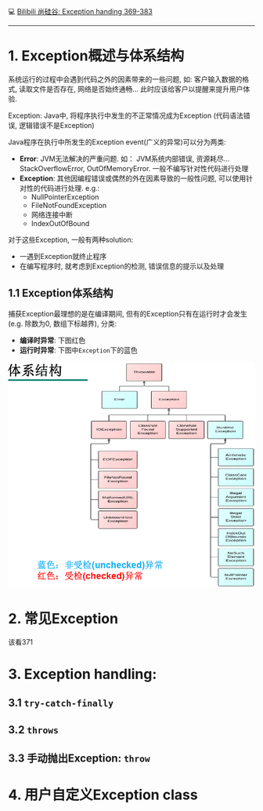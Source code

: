 :computer: [Bilibili 尚硅谷: Exception handing 369-383](https://www.bilibili.com/video/BV1Kb411W75N?p=371&vd_source=c6866d088ad067762877e4b6b23ab9df)

---

# 1. Exception概述与体系结构
系统运行的过程中会遇到代码之外的因素带来的一些问题, 如: 客户输入数据的格式, 读取文件是否存在, 网络是否始终通畅... 此时应该给客户以提醒来提升用户体验.

Exception: Java中, 将程序执行中发生的不正常情况成为Exception (代码语法错误, 逻辑错误不是Exception)

Java程序在执行中所发生的Exception event(广义的异常)可以分为两类:
+ **Error**:    JVM无法解决的严重问题. 如： JVM系统内部错误, 资源耗尽... StackOverflowError, OutOfMemoryError. 一般不编写针对性代码进行处理
+ **Exception**: 其他因编程错误或偶然的外在因素导致的一般性问题, 可以使用针对性的代码进行处理. e.g.:
  + NullPointerException
  + FileNotFoundException
  + 网络连接中断
  + IndexOutOfBound

对于这些Exception, 一般有两种solution:
+ 一遇到Exception就终止程序
+ 在编写程序时, 就考虑到Exception的检测, 错误信息的提示以及处理

## 1.1 Exception体系结构
捕获Exception最理想的是在编译期间, 但有的Exception只有在运行时才会发生 (e.g. 除数为0, 数组下标越界), 分类: 
+ **编译时异常**: 下图红色
+ **运行时异常**: 下图中`Exception`下的蓝色

<img src="../Src_md/Exception_structure.png">
  

# 2. 常见Exception

该看371


# 3. Exception handling: 
## 3.1 `try-catch-finally`


## 3.2 `throws`


## 3.3 手动抛出Exception: `throw`



# 4. 用户自定义Exception class